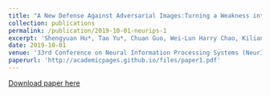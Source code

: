 ```yaml
---
title: "A New Defense Against Adversarial Images:Turning a Weakness into a Strength"
collection: publications
permalink: /publication/2019-10-01-neurips-1
excerpt: 'Shengyuan Hu*, Tao Yu*, Chuan Guo, Wei-Lun Harry Chao, Kilian Q. Weinberger'
date: 2019-10-01
venue: '33rd Conference on Neural Information Processing Systems (NeurIPS 2019)'
paperurl: 'http://academicpages.github.io/files/paper1.pdf'
---
```


[Download paper here](http://academicpages.github.io/files/paper1.pdf)
